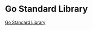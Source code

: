 # Go Standard Library

[Go Standard Library](https://www.youtube.com/playlist?list=PLLf6iaZKV_xsp2EKR7cgRZFW5u9yVuzBi)